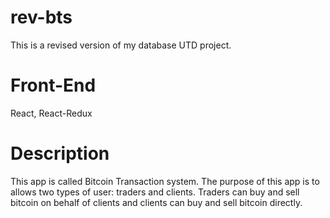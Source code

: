 # rev-bts
This is a revised version of my database UTD project.

# Front-End
React, React-Redux

# Description
This app is called Bitcoin Transaction system. The purpose of this app is to allows
two types of user: traders and clients. Traders can buy and sell bitcoin on behalf of clients and
clients can buy and sell bitcoin directly.


